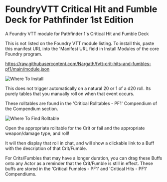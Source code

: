 # FoundryVTT Critical Hit and Fumble Deck for Pathfinder 1st Edition
A Foundry VTT module for Pathfinder 1's Critical Hit and Fumble Deck

This is not listed on the Foundry VTT module listing.
To install this, paste this manifest URL into the 'Manifest URL field in Install Modules of the core Foundry program.

https://raw.githubusercontent.com/Nargath/fvtt-crit-hits-and-fumbles-pf1/main/module.json

![Where To Install](/images/WhereToInstall.png)

This does not trigger automatically on a natural 20 or 1 of a d20 roll. Its purely tables that you manually roll on when that event occurs.

These rolltables are found in the 'Critical Rolltables - PF1' Compendium of the Compendium section.

![Where To Find Rolltable](/images/WhereToFindTable.png)

Open the appropriate rolltable for the Crit or fail and the appropriate weapon/damage type, and roll!

It will then display that roll in chat, and will show a clickable link to a Buff with the description of that Crit/Fumble.


For Crits/Fumbles that may have a longer duration, you can drag these Buffs onto any Actor as a reminder that the Crit/Fumble is still in effect.
These buffs are stored in the 'Critical Fumbles - PF1' and 'Critical Hits - PF1' Compendiums.
